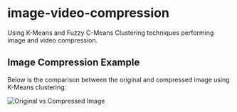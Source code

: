 # image-video-compression
Using K-Means and Fuzzy C-Means Clustering techniques performing image and video compression.


## Image Compression Example

Below is the comparison between the original and compressed image using K-Means clustering:

![Original vs Compressed Image](C:\Users\amanm\Desktop\image-video-compression\image_for_readme\output.png)
